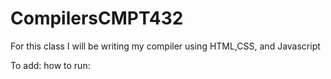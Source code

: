 # CompilersCMPT432
For this class I will be writing my compiler using HTML,CSS, and Javascript

To add: how to run:
